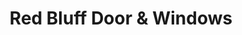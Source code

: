 ---
title: "Red Bluff Door & Windows"
url: /red-bluff/red-bluff-door-und-windows/
shop: Allgemein
---